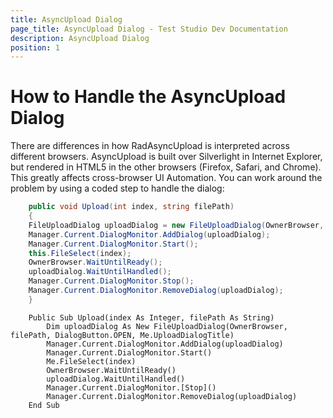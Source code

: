 ```yaml
---
title: AsyncUpload Dialog
page_title: AsyncUpload Dialog - Test Studio Dev Documentation
description: AsyncUpload Dialog
position: 1
---
```

# How to Handle the AsyncUpload Dialog

There are differences in how RadAsyncUpload is interpreted across different browsers. AsyncUpload is built over Silverlight in Internet Explorer, but rendered in HTML5 in the other browsers (Firefox, Safari, and Chrome). This greatly affects cross-browser UI Automation. You can work around the problem by using a coded step to handle the dialog:

````C#
    public void Upload(int index, string filePath)
    {
    FileUploadDialog uploadDialog = new FileUploadDialog(OwnerBrowser, filePath, DialogButton.OPEN, this.UploadDialogTitle);
    Manager.Current.DialogMonitor.AddDialog(uploadDialog);
    Manager.Current.DialogMonitor.Start();
    this.FileSelect(index);
    OwnerBrowser.WaitUntilReady();
    uploadDialog.WaitUntilHandled();
    Manager.Current.DialogMonitor.Stop();
    Manager.Current.DialogMonitor.RemoveDialog(uploadDialog);
    }
````
````VB
    Public Sub Upload(index As Integer, filePath As String)
        Dim uploadDialog As New FileUploadDialog(OwnerBrowser, filePath, DialogButton.OPEN, Me.UploadDialogTitle)
        Manager.Current.DialogMonitor.AddDialog(uploadDialog)
        Manager.Current.DialogMonitor.Start()
        Me.FileSelect(index) 
        OwnerBrowser.WaitUntilReady()
        uploadDialog.WaitUntilHandled()
        Manager.Current.DialogMonitor.[Stop]()
        Manager.Current.DialogMonitor.RemoveDialog(uploadDialog)
    End Sub
````


